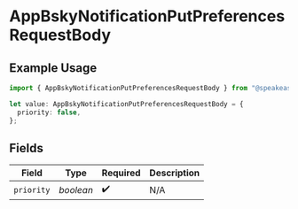 # AppBskyNotificationPutPreferencesRequestBody

## Example Usage

```typescript
import { AppBskyNotificationPutPreferencesRequestBody } from "@speakeasy-api/bluesky/models/operations";

let value: AppBskyNotificationPutPreferencesRequestBody = {
  priority: false,
};
```

## Fields

| Field              | Type               | Required           | Description        |
| ------------------ | ------------------ | ------------------ | ------------------ |
| `priority`         | *boolean*          | :heavy_check_mark: | N/A                |